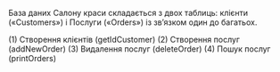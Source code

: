 База даних Cалону краси складається з двох таблиць: клієнти («Customers») і Послуги  («Orders») із зв’язком один до багатьох.



  
(1) Створення клієнтів (getIdCustomer)
(2) Створення послуг (addNewOrder)
(3) Видалення послуг (deleteOrder)
(4) Пошук послуг (printOrders)
